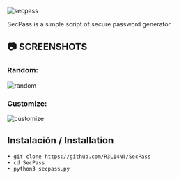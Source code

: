 ![secpass](https://user-images.githubusercontent.com/75953873/153736149-4e377017-207f-46dd-9515-f3f103453e17.png)

SecPass is a simple script of secure password generator.

## 📷 SCREENSHOTS

### Random:
![random](https://user-images.githubusercontent.com/75953873/157099620-145ce2f5-57e0-499f-86cb-4a82ad8b693b.png)


### Customize:
![customize](https://user-images.githubusercontent.com/75953873/157099792-dc00426a-ce39-4629-b87a-c2fd48796711.png)



## Instalación / Installation

```
• git clone https://github.com/R3LI4NT/SecPass
• cd SecPass
• python3 secpass.py
```
